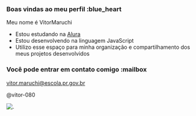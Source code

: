 ### Boas vindas ao meu perfil :blue_heart

Meu nome é VitorMaruchi

- Estou estudando na [Alura](https://www.alura.com.br)
- Estou  desenvolvendo na linguagem JavaScript
- Utilizo esse espaço para minha organização e compartilhamento dos meus projetos desenvolvidos

### Você pode entrar em contato comigo :mailbox

vitor.maruchi@escola.pr.gov.br

@vitor-080

![.](https://www.google.com/url?sa=i&url=https%3A%2F%2Fmakeagif.com%2Fgif%2Fnossa-que-bosta-hSaNLe&psig=AOvVaw3g09dNl2FFvhf_CeEIn28V&ust=1728664547742000&source=images&cd=vfe&opi=89978449&ved=0CBMQjRxqFwoTCIjMxrSfhIkDFQAAAAAdAAAAABAE)
